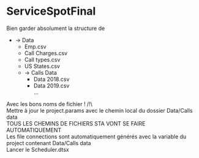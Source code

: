 # ServiceSpotFinal

Bien garder absolument la structure de <br>
- -> Data 
  - Emp.csv <br>
  - Call Charges.csv <br>
  - Call types.csv <br>
  - US States.csv <br>
  - -> Calls Data <br>
    - Data 2018.csv <br>
    - Data 2019.csv <br>
    ... <br>

Avec les bons noms de fichier ! /!\\  <br>
Mettre à jour le project.params avec le chemin local du dossier Data/Calls data<br>
TOUS LES CHEMINS DE FICHIERS STA VONT SE FAIRE AUTOMATIQUEMENT <br>
Les file connections sont automatiquement générés avec la variable du project contenant Data/Calls data <br>
Lancer le Scheduler.dtsx
